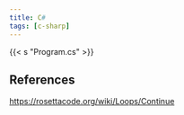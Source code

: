 ```yaml
---
title: C#
tags: [c-sharp]
---
```


{{< s "Program.cs" >}}

## References

<https://rosettacode.org/wiki/Loops/Continue>
